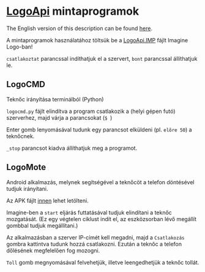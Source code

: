 # [LogoApi](https://github.com/qkrisi/LogoApi) mintaprogramok

The English version of this description can be found [here](https://github.com/Qkrisi/LogoApiExamples/blob/master/README_English.md).

A mintaprogramok használatához töltsük be a [LogoApi.IMP](https://github.com/Qkrisi/LogoApiExamples/blob/master/LogoApi.IMP) fájlt Imagine Logo-ban!

`csatlakoztat` parancssal indíthatjuk el a szervert, `bont` parancssal állíthatjuk le.

## LogoCMD

Teknőc irányítása terminálból (Python)

`logocmd.py` fájlt elindítva a program csatlakozik a (helyi gépen futó) szerverhez, majd várja a parancsokat (`$ `)

Enter gomb lenyomásával tudunk egy parancsot elküldeni (pl. `elõre 50`) a teknőcnek.

`_stop` parancsot kiadva állíthatjuk meg a programot.

## LogoMote

Android alkalmazás, melynek segítségével a teknőcöt a telefon döntésével tudjuk irányítani.

Az APK fájlt [innen](https://qkrisi.hu/static/logo/LogoMote.apk) lehet letölteni.

Imagine-ben a `start` eljárás futtatásával tudjuk elindítani a teknőc mozgatását. (Ez egy végtelen ciklust indít el, az eszközsorban lévő megállít gombbal tudjuk megállítani.)

Az alkalmazásban a szerver IP-címét kell megadni, majd a `Csatlakozás` gombra kattintva tudunk hozzá csatlakozni. Ezután a teknőc a telefon dőlésének megfelelően fog mozogni.

`Toll` gomb megnyomásával felvehetjük, illetve leengedhetjük a teknőc tollát.
